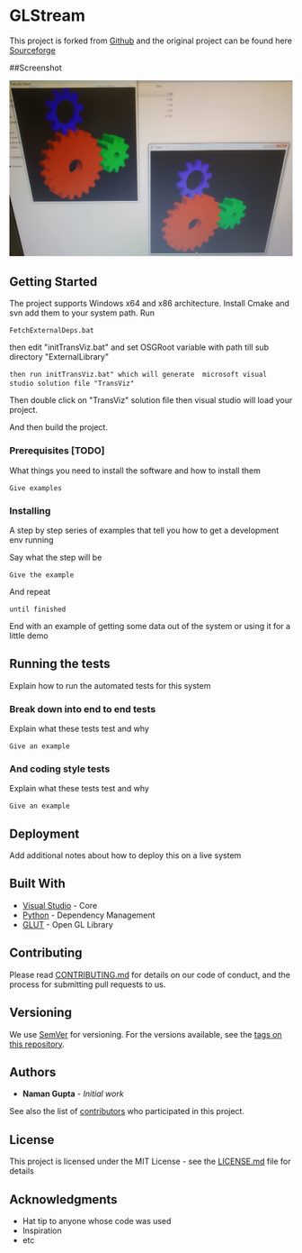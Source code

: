 # GLStream

This project is forked from [Github](https://github.com/rpavlik/chromium)
and the original project can be found here [Sourceforge](http://chromium.sourceforge.net/)

##Screenshot

![](Demo.jpg)

## Getting Started

The project supports Windows x64 and x86 architecture.
Install Cmake and svn add them to your system path.
Run 
```
FetchExternalDeps.bat
```
then edit "initTransViz.bat" and set OSGRoot variable with path till sub directory "ExternalLibrary" 
```
then run initTransViz.bat" which will generate  microsoft visual studio solution file "TransViz"
```
Then double click on "TransViz" solution file then visual studio will load your project.

And then build the project.

### Prerequisites [TODO]

What things you need to install the software and how to install them

```
Give examples
```

### Installing

A step by step series of examples that tell you how to get a development env running

Say what the step will be

```
Give the example
```

And repeat

```
until finished
```

End with an example of getting some data out of the system or using it for a little demo

## Running the tests

Explain how to run the automated tests for this system

### Break down into end to end tests

Explain what these tests test and why

```
Give an example
```

### And coding style tests

Explain what these tests test and why

```
Give an example
```

## Deployment

Add additional notes about how to deploy this on a live system

## Built With

* [Visual Studio](https://visualstudio.microsoft.com/) - Core
* [Python](https://www.python.org/) - Dependency Management
* [GLUT](https://www.opengl.org/resources/libraries/glut/) - Open GL Library

## Contributing

Please read [CONTRIBUTING.md](https://gist.github.com/PurpleBooth/b24679402957c63ec426) for details on our code of conduct, and the process for submitting pull requests to us.

## Versioning

We use [SemVer](http://semver.org/) for versioning. For the versions available, see the [tags on this repository](https://github.com/your/project/tags). 

## Authors

* **Naman Gupta** - *Initial work*

See also the list of [contributors](https://github.com/your/project/contributors) who participated in this project.

## License

This project is licensed under the MIT License - see the [LICENSE.md](LICENSE.md) file for details

## Acknowledgments

* Hat tip to anyone whose code was used
* Inspiration
* etc
